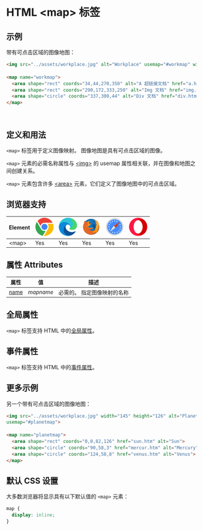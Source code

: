 HTML \<map> 标签
===

## 示例

带有可点击区域的图像地图：

```html idoc:preview:iframe
<img src="../assets/workplace.jpg" alt="Workplace" usemap="#workmap" width="400" height="379">

<map name="workmap">
  <area shape="rect" coords="34,44,270,350" alt="A 超链接文档" href="a.htm">
  <area shape="rect" coords="290,172,333,250" alt="Img 文档" href="img.htm">
  <area shape="circle" coords="337,300,44" alt="Div 文档" href="div.htm">
</map>
```

<img src="../assets/workplace.jpg" alt="Workplace" height="0">
<!--rehype:style=display: none;-->

## 定义和用法

`<map>` 标签用于定义图像映射。 图像地图是具有可点击区域的图像。

`<map>` 元素的必需名称属性与 [\<img>](./img.md) 的 usemap 属性相关联，并在图像和地图之间创建关系。

`<map>` 元素包含许多 [\<area>](./area.md) 元素，它们定义了图像地图中的可点击区域。

## 浏览器支持

| Element | ![chrome][1] | ![edge][2] | ![firefox][3] | ![safari][4] | ![opera][5] |
| ------- | --- | --- | --- | --- | --- |
| \<map>  | Yes | Yes | Yes | Yes | Yes |

## 属性 Attributes

| 属性 | 值 | 描述 |
| ---- | ---- | ---- |
| [name](./map_name.md) | *mapname* | 必需的。 指定图像映射的名称 |

## 全局属性

`<map>` 标签支持 HTML 中的[全局属性](../reference/standardattributes.md)。

## 事件属性

`<map>` 标签支持 HTML 中的[事件属性](../reference/eventattributes.md)。

## 更多示例

另一个带有可点击区域的图像地图：

```html idoc:preview:iframe
<img src="../assets/workplace.jpg" width="145" height="126" alt="Planets"
usemap="#planetmap">

<map name="planetmap">
  <area shape="rect" coords="0,0,82,126" href="sun.htm" alt="Sun">
  <area shape="circle" coords="90,58,3" href="mercur.htm" alt="Mercury">
  <area shape="circle" coords="124,58,8" href="venus.htm" alt="Venus">
</map>
```

## 默认 CSS 设置

大多数浏览器将显示具有以下默认值的 `<map>` 元素：

```css
map {
  display: inline;
}
```

[1]: ../assets/chrome.svg
[2]: ../assets/edge.svg
[3]: ../assets/firefox.svg
[4]: ../assets/safari.svg
[5]: ../assets/opera.svg